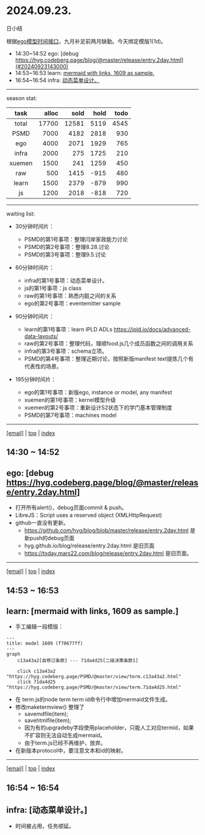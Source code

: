 # 2024.09.23.
日小结

<a id="top"></a>
根据[ego模型时间接口](https://gitee.com/hyg/blog/blob/master/timeflow.md)，九月补足前两月缺勤。今天绑定模版1(1d)。

<a id="index"></a>
- 14:30~14:52	ego: [debug https://hyg.codeberg.page/blog/@master/release/entry.2day.html](#20240923143000)
- 14:53~16:53	learn: [mermaid with links, 1609 as sample.](#20240923145300)
- 16:54~16:54	infra: [动态菜单设计。](#20240923165400)

---
season stat:

| task | alloc | sold | hold | todo |
| :---: | ---: | ---: | ---: | ---: |
| total | 17700 | 12581 | 5119 | 4545 |
| PSMD | 7000 | 4182 | 2818 | 930 |
| ego | 4000 | 2071 | 1929 | 765 |
| infra | 2000 | 275 | 1725 | 210 |
| xuemen | 1500 | 241 | 1259 | 450 |
| raw | 500 | 1415 | -915 | 480 |
| learn | 1500 | 2379 | -879 | 990 |
| js | 1200 | 2018 | -818 | 720 |

---
waiting list:


- 30分钟时间片：
  - PSMD的第1号事项：整理闫岸家政能力讨论
  - PSMD的第2号事项：整理8.28.讨论
  - PSMD的第3号事项：整理9.5.讨论

- 60分钟时间片：
  - infra的第1号事项：动态菜单设计。
  - js的第1号事项：js class
  - raw的第1号事项：熟悉内脏之间的关系
  - ego的第2号事项：eventemitter sample

- 90分钟时间片：
  - learn的第1号事项：learn IPLD ADLs https://ipld.io/docs/advanced-data-layouts/
  - raw的第2号事项：整理代码，理顺food.js几个成员函数之间的调用关系
  - infra的第3号事项：schema立项。
  - PSMD的第4号事项：整理近期讨论，按照新版manifest text提炼几个有代表性的场景。

- 195分钟时间片：
  - ego的第1号事项：新版ego, instance or model, any manifest
  - xuemen的第1号事项：kernel模型升级
  - xuemen的第2号事项：重新设计S2状态下的学门基本管理制度
  - PSMD的第7号事项：machines model

---
<a href="mailto:huangyg@mars22.com?subject=关于2024.09.23.[debug https://hyg.codeberg.page/blog/@master/release/entry.2day.html]任务&body=日期: 2024.09.23.%0D%0A序号: 5%0D%0A手稿:../../draft/2024/09/20240923.01.md%0D%0A---请勿修改邮件主题及以上内容 从下一行开始写您的想法---%0D%0A">[email]</a> | [top](#top) | [index](#index)
<a id="20240923143000"></a>
## 14:30 ~ 14:52
## ego: [debug https://hyg.codeberg.page/blog/@master/release/entry.2day.html]

- 打开所有alert()，debug页面commit & push。
- LibreJS：Script uses a reserved object (XMLHttpRequest)
- github一直没有更新。
    - https://github.com/hyg/blog/blob/master/release/entry.2day.html  是新push的debug页面
    - hyg.github.io/blog/release/entry.2day.html 是旧页面
    - https://today.mars22.com/blog/release/entry.2day.html 是旧页面。

---
<a href="mailto:huangyg@mars22.com?subject=关于2024.09.23.[mermaid with links, 1609 as sample.]任务&body=日期: 2024.09.23.%0D%0A序号: 6%0D%0A手稿:../../draft/2024/09/20240923.02.md%0D%0A---请勿修改邮件主题及以上内容 从下一行开始写您的想法---%0D%0A">[email]</a> | [top](#top) | [index](#index)
<a id="20240923145300"></a>
## 14:53 ~ 16:53
## learn: [mermaid with links, 1609 as sample.]

- 手工编辑一段模版：
```mermaid
---
title: model 1609 (f70677ff)
---
graph
    c13a43a2[自修订条款] --- 71da4d25[二级决策条款1]
    
    click c13a43a2 "https://hyg.codeberg.page/PSMD/@master/view/term.c13a43a2.html"
    click 71da4d25 "https://hyg.codeberg.page/PSMD/@master/view/term.71da4d25.html"
```

- 在 term.js的node term term id命令行中增加mermaid文件生成。
- 修改maketermview() 整理了
    - savemdfile(item);
    - savehtmlfile(item);
    - 因为有的upgradeby字段使用placeholder，只能人工对应termid，如果不扩容则无法自动生成mermaid。
    - 由于term.js已经不再维护，放弃。
- 在新版本protocol中，要注意文本和id的映射。

---
<a href="mailto:huangyg@mars22.com?subject=关于2024.09.23.[动态菜单设计。]任务&body=日期: 2024.09.23.%0D%0A序号: 8%0D%0A手稿:../../draft/2024/09/20240923.03.md%0D%0A---请勿修改邮件主题及以上内容 从下一行开始写您的想法---%0D%0A">[email]</a> | [top](#top) | [index](#index)
<a id="20240923165400"></a>
## 16:54 ~ 16:54
## infra: [动态菜单设计。]

- 时间被占用，任务顺延。
